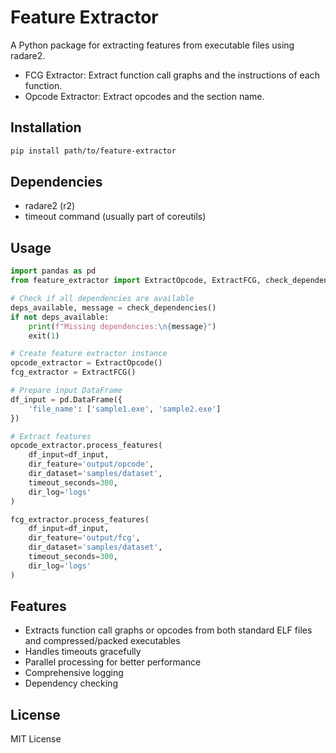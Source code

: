 # Feature Extractor

A Python package for extracting features from executable files using radare2.
- FCG Extractor:
    Extract function call graphs and the instructions of each function.
- Opcode Extractor:
    Extract opcodes and the section name.

## Installation

```bash
pip install path/to/feature-extractor
```
 
## Dependencies

- radare2 (r2)
- timeout command (usually part of coreutils)

## Usage

```python
import pandas as pd
from feature_extractor import ExtractOpcode, ExtractFCG, check_dependencies

# Check if all dependencies are available
deps_available, message = check_dependencies()
if not deps_available:
    print(f"Missing dependencies:\n{message}")
    exit(1)

# Create feature extractor instance
opcode_extractor = ExtractOpcode()
fcg_extractor = ExtractFCG()

# Prepare input DataFrame
df_input = pd.DataFrame({
    'file_name': ['sample1.exe', 'sample2.exe']
})

# Extract features
opcode_extractor.process_features(
    df_input=df_input,
    dir_feature='output/opcode',
    dir_dataset='samples/dataset',
    timeout_seconds=300,
    dir_log='logs'
)

fcg_extractor.process_features(
    df_input=df_input,
    dir_feature='output/fcg',
    dir_dataset='samples/dataset',
    timeout_seconds=300,
    dir_log='logs'
)
```

## Features

- Extracts function call graphs or opcodes from both standard ELF files and compressed/packed executables
- Handles timeouts gracefully
- Parallel processing for better performance
- Comprehensive logging
- Dependency checking

## License

MIT License
